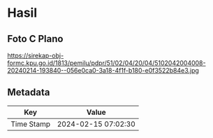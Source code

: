 # Hasil

## Foto C Plano

https://sirekap-obj-formc.kpu.go.id/1813/pemilu/pdpr/51/02/04/20/04/5102042004008-20240214-193840--056e0ca0-3a18-4f1f-b180-e0f3522b84e3.jpg


## Metadata

| Key        | Value               |
| ---------- | ------------------- |
| Time Stamp | 2024-02-15 07:02:30 |



